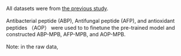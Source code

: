 All datasets were from [the previous study](https://github.com/dzjxzyd/UniDL4BioPep).<br><br>
Antibacterial peptide (ABP), Antifungal peptide (AFP), and antioxidant peptides （AOP） were used to to finetune the pre-trained model and constructed ABP-MPB, AFP-MPB, and AOP-MPB.<br><br>
Note: in the raw data, 

